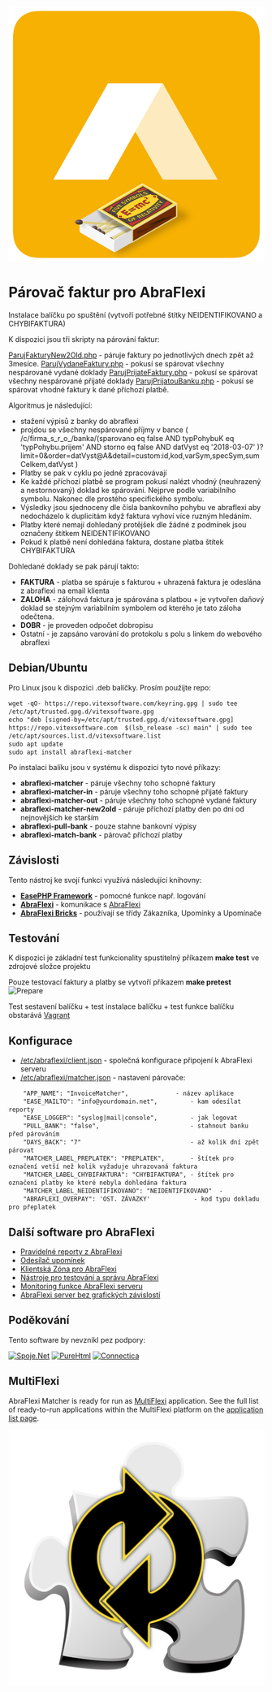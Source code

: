 ![Package Logo](abraflexi-matcher.svg?raw=true "Project Logo")

Párovač faktur pro AbraFlexi
============================

Instalace balíčku po spuštění (vytvoří potřebné štítky  NEIDENTIFIKOVANO a CHYBIFAKTURA)

K dispozici jsou tři skripty na párování faktur:

[ParujFakturyNew2Old.php](src/ParujFakturyNew2Old.php) - páruje faktury po jednotlivých dnech zpět až 3mesíce.
[ParujVydaneFaktury.php](src/ParujVydaneFaktury.php)   - pokusí se spárovat všechny nespárované vydané doklady
[ParujPrijateFaktury.php](src/ParujPrijateFaktury.php) - pokusí se spárovat všechny nespárované přijaté doklady
[ParujPrijatouBanku.php](src/ParujPrijatouBanku.php)   - pokusí se spárovat vhodné faktury k dané příchozí platbě.

Algoritmus je následující:

* stažení výpisů z banky do abraflexi
* projdou se všechny nespárované příjmy v bance ( /c/firma_s_r_o_/banka/(sparovano eq false AND typPohybuK eq 'typPohybu.prijem' AND storno eq false AND datVyst eq '2018-03-07' )?limit=0&order=datVyst@A&detail=custom:id,kod,varSym,specSym,sumCelkem,datVyst )
* Platby se pak v cyklu po jedné zpracovávají
* Ke každé příchozí platbě se program pokusí nalézt vhodný (neuhrazený a nestornovaný) doklad ke spárování. Nejprve podle variabilního symbolu. Nakonec dle prostého specifického symbolu.
* Výsledky jsou sjednoceny dle čísla bankovního pohybu ve abraflexi aby nedocházelo k duplicitám když faktura vyhoví více ruzným hledáním.
* Platby které nemají dohledaný protějšek dle žádné z podmínek jsou označeny štítkem NEIDENTIFIKOVANO
* Pokud k platbě není dohledána faktura, dostane platba štítek CHYBIFAKTURA

Dohledané doklady se pak párují takto:

* **FAKTURA** - platba se spáruje s fakturou + uhrazená faktura je odeslána z abraflexi na email klienta
* **ZALOHA**  - zálohová faktura je spárována s platbou + je vytvořen daňový doklad se stejným variabilním symbolem od kterého je tato záloha odečtena.
* **DOBR**    - je proveden odpočet dobropisu
* Ostatní     - je zapsáno varování do protokolu s polu s linkem do webového abraflexi

Debian/Ubuntu
-------------

Pro Linux jsou k dispozici .deb balíčky. Prosím použijte repo:

    wget -qO- https://repo.vitexsoftware.com/keyring.gpg | sudo tee /etc/apt/trusted.gpg.d/vitexsoftware.gpg
    echo "deb [signed-by=/etc/apt/trusted.gpg.d/vitexsoftware.gpg]  https://repo.vitexsoftware.com  $(lsb_release -sc) main" | sudo tee /etc/apt/sources.list.d/vitexsoftware.list
    sudo apt update
    sudo apt install abraflexi-matcher

Po instalaci balíku jsou v systému k dispozici tyto nové příkazy:

* **abraflexi-matcher**         - páruje všechny toho schopné faktury
* **abraflexi-matcher-in**      - páruje všechny toho schopné přijaté faktury
* **abraflexi-matcher-out**     - páruje všechny toho schopné vydané faktury
* **abraflexi-matcher-new2old** - páruje příchozí platby den po dni od nejnovějších ke starším
* **abraflexi-pull-bank**       - pouze stahne bankovní výpisy
* **abraflexi-match-bank**      - párovač příchozí platby

Závislosti
----------

Tento nástroj ke svojí funkci využívá následující knihovny:

* [**EasePHP Framework**](https://github.com/VitexSoftware/php-ease-core)      - pomocné funkce např. logování
* [**AbraFlexi**](https://github.com/Spoje-NET/AbraFlexi)                      - komunikace s [AbraFlexi](https://abraflexi.eu/)
* [**AbraFlexi Bricks**](https://github.com/VitexSoftware/AbraFlexi-Bricks)    - používají se třídy Zákazníka, Upomínky a Upomínače

Testování
----------

K dispozici je základní test funkcionality spustitelný příkazem **make test** ve zdrojové složce projektu

Pouze testovací faktury a platby se vytvoří příkazem **make pretest**
![Prepare](https://raw.githubusercontent.com/VitexSoftware/php-abraflexi-matcher/master/doc/preparefortesting.png "Preparation")

Test sestavení balíčku + test instalace balíčku + test funkce balíčku obstarává [Vagrant](https://www.vagrantup.com/)

Konfigurace
-----------

* [/etc/abraflexi/client.json](client.json)   - společná konfigurace připojení k AbraFlexi serveru
* [/etc/abraflexi/matcher.json](matcher.json) - nastavení párovače:

```
    "APP_NAME": "InvoiceMatcher",             - název aplikace 
    "EASE_MAILTO": "info@yourdomain.net",         - kam odesílat reporty
    "EASE_LOGGER": "syslog|mail|console",         - jak logovat
    "PULL_BANK": "false",                         - stahnout banku před párováním
    "DAYS_BACK": "7"                              - až kolik dní zpět párovat
    "MATCHER_LABEL_PREPLATEK": "PREPLATEK",       - štítek pro označení vetší než kolik vyžaduje uhrazovaná faktura
    "MATCHER_LABEL_CHYBIFAKTURA": "CHYBIFAKTURA", - štítek pro označení platby ke které nebyla dohledána faktura
    "MATCHER_LABEL_NEIDENTIFIKOVANO": "NEIDENTIFIKOVANO"  -
    "ABRAFLEXI_OVERPAY": 'OST. ZÁVAZKY'            - kod typu dokladu pro přeplatek
```

Další software pro AbraFlexi
---------------------------

* [Pravidelné reporty z AbraFlexi](https://github.com/VitexSoftware/AbraFlexi-Digest)
* [Odesílač upomínek](https://github.com/VitexSoftware/php-abraflexi-reminder)
* [Klientská Zóna pro AbraFlexi](https://github.com/VitexSoftware/AbraFlexi-ClientZone)
* [Nástroje pro testování a správu AbraFlexi](https://github.com/VitexSoftware/AbraFlexi-TestingTools)
* [Monitoring funkce AbraFlexi serveru](https://github.com/VitexSoftware/monitoring-plugins-abraflexi)
* [AbraFlexi server bez grafických závislostí](https://github.com/VitexSoftware/abraflexi-server-deb)

Poděkování
----------

Tento software by nevznikl pez podpory:

[![Spoje.Net](https://raw.githubusercontent.com/VitexSoftware/php-abraflexi-matcher/master/doc/spojenet.gif "Spoje.Net s.r.o.")](https://spoje.net/)
[![PureHtml](https://raw.githubusercontent.com/VitexSoftware/php-abraflexi-matcher/master/doc/purehtml.png "PureHTML.cz")](http://purehtml.cz/)
[![Connectica](https://raw.githubusercontent.com/VitexSoftware/php-abraflexi-matcher/master/doc/connectica.png "Mgr. Radek Vymazal")](https://ictmorava.cz)

MultiFlexi
----------

AbraFlexi Matcher is ready for run as [MultiFlexi](https://multiflexi.eu) application.
See the full list of ready-to-run applications within the MultiFlexi platform on the [application list page](https://www.multiflexi.eu/apps.php).

[![MultiFlexi App](https://github.com/VitexSoftware/MultiFlexi/blob/main/doc/multiflexi-app.svg)](https://www.multiflexi.eu/apps.php)
